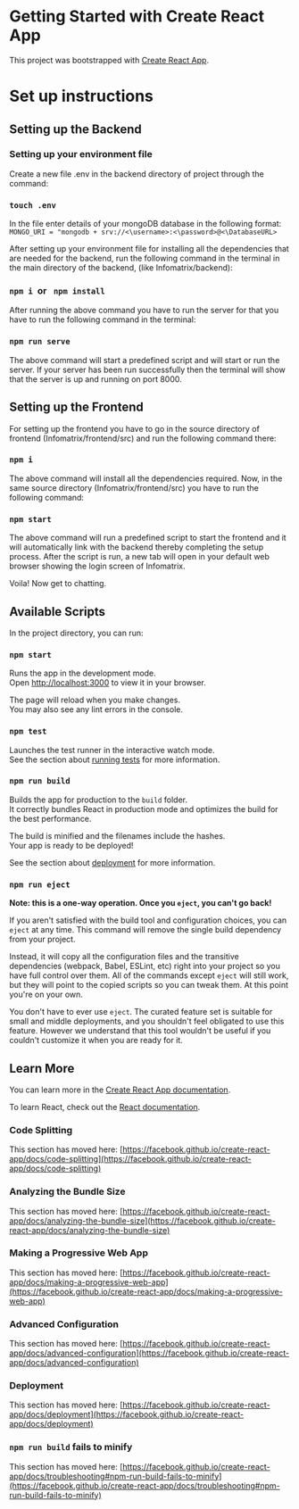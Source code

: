 # Getting Started with Create React App

This project was bootstrapped with [Create React App](https://github.com/facebook/create-react-app).

# Set up instructions

## Setting up the Backend

### Setting up your environment file

Create a new file .env in the backend directory of project through the command:
### `touch .env`

In the file enter details of your mongoDB database in the following format: 
`MONGO_URI = "mongodb + srv://<\username>:<\password>@<\DatabaseURL>`

After setting up your environment file for installing all the dependencies that are needed for the backend, run the following command in the terminal in the main directory of the backend, (like Infomatrix/backend):

###  `npm i `or  ` npm install` 

After running the above command you have to run the server for that you have to run the following command in the terminal:

### `npm run serve`

The above command will start a predefined script and will start or run the server. If your server has been run successfully then the terminal will show that the server is up and running on port 8000.

## Setting up the Frontend

For setting up the frontend you have to go in the source directory of frontend (Infomatrix/frontend/src) and run the following command there:

### `npm i`

The above command will install all the dependencies required. Now, in the same source directory (Infomatrix/frontend/src) you have to run the following command:

### `npm start`

The above command will run a predefined script to start the frontend and it will automatically link with the backend thereby completing the setup process.
After the script is run, a new tab will open in your default web browser showing the login screen of Infomatrix.

Voila! Now get to chatting.

## Available Scripts

In the project directory, you can run:

### `npm start`

Runs the app in the development mode.\
Open [http://localhost:3000](http://localhost:3000) to view it in your browser.

The page will reload when you make changes.\
You may also see any lint errors in the console.

### `npm test`

Launches the test runner in the interactive watch mode.\
See the section about [running tests](https://facebook.github.io/create-react-app/docs/running-tests) for more information.

### `npm run build`

Builds the app for production to the `build` folder.\
It correctly bundles React in production mode and optimizes the build for the best performance.

The build is minified and the filenames include the hashes.\
Your app is ready to be deployed!

See the section about [deployment](https://facebook.github.io/create-react-app/docs/deployment) for more information.

### `npm run eject`

**Note: this is a one-way operation. Once you `eject`, you can't go back!**

If you aren't satisfied with the build tool and configuration choices, you can `eject` at any time. This command will remove the single build dependency from your project.

Instead, it will copy all the configuration files and the transitive dependencies (webpack, Babel, ESLint, etc) right into your project so you have full control over them. All of the commands except `eject` will still work, but they will point to the copied scripts so you can tweak them. At this point you're on your own.

You don't have to ever use `eject`. The curated feature set is suitable for small and middle deployments, and you shouldn't feel obligated to use this feature. However we understand that this tool wouldn't be useful if you couldn't customize it when you are ready for it.

## Learn More

You can learn more in the [Create React App documentation](https://facebook.github.io/create-react-app/docs/getting-started).

To learn React, check out the [React documentation](https://reactjs.org/).

### Code Splitting

This section has moved here: [https://facebook.github.io/create-react-app/docs/code-splitting](https://facebook.github.io/create-react-app/docs/code-splitting)

### Analyzing the Bundle Size

This section has moved here: [https://facebook.github.io/create-react-app/docs/analyzing-the-bundle-size](https://facebook.github.io/create-react-app/docs/analyzing-the-bundle-size)

### Making a Progressive Web App

This section has moved here: [https://facebook.github.io/create-react-app/docs/making-a-progressive-web-app](https://facebook.github.io/create-react-app/docs/making-a-progressive-web-app)

### Advanced Configuration

This section has moved here: [https://facebook.github.io/create-react-app/docs/advanced-configuration](https://facebook.github.io/create-react-app/docs/advanced-configuration)

### Deployment

This section has moved here: [https://facebook.github.io/create-react-app/docs/deployment](https://facebook.github.io/create-react-app/docs/deployment)

### `npm run build` fails to minify

This section has moved here: [https://facebook.github.io/create-react-app/docs/troubleshooting#npm-run-build-fails-to-minify](https://facebook.github.io/create-react-app/docs/troubleshooting#npm-run-build-fails-to-minify)
